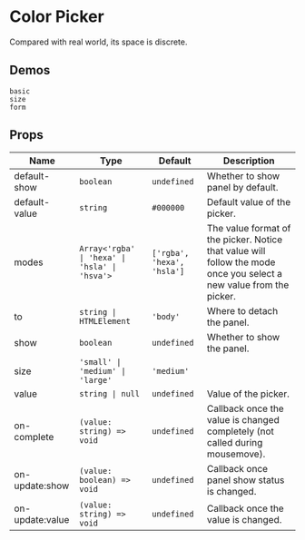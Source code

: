 # Color Picker

Compared with real world, its space is discrete.

## Demos

```demo
basic
size
form
```

## Props

| Name | Type | Default | Description |
| --- | --- | --- | --- |
| default-show | `boolean` | `undefined` | Whether to show panel by default. |
| default-value | `string` | `#000000` | Default value of the picker. |
| modes | `Array<'rgba' \| 'hexa' \| 'hsla' \| 'hsva'>` | `['rgba', 'hexa', 'hsla']` | The value format of the picker. Notice that value will follow the mode once you select a new value from the picker. |
| to | `string \| HTMLElement` | `'body'` | Where to detach the panel. |
| show | `boolean` | `undefined` | Whether to show the panel. |
| size | `'small' \| 'medium' \| 'large'` | `'medium'` |  |
| value | `string \| null` | `undefined` | Value of the picker. |
| on-complete | `(value: string) => void` | `undefined` | Callback once the value is changed completely (not called during mousemove). |
| on-update:show | `(value: boolean) => void` | `undefined` | Callback once panel show status is changed. |
| on-update:value | `(value: string) => void` | `undefined` | Callback once the value is changed. |
